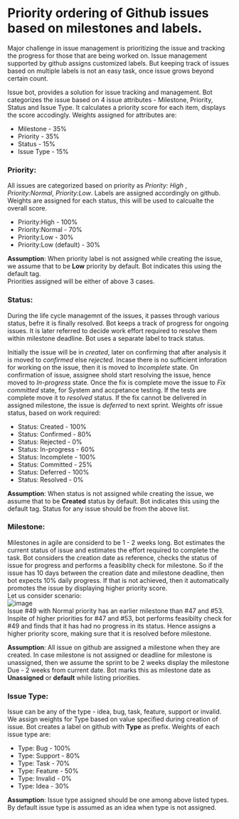 # Priority ordering of Github issues based on milestones and labels.

Major challenge in issue management is prioritizing the issue and tracking the progress for those that are being worked on. Issue management 
supported by github assigns customized labels. But keeping track of issues based on multiple labels is not an easy task, once issue grows 
beyond certain count. 

Issue bot, provides a solution for issue tracking and management. Bot categorizes the issue based on 4 issue attributes - Milestone, Priority, 
Status and Issue Type. It calculates a priority score for each item, displays the score accodingly. Weights assigned for attributes are:
* Milestone - 35%
* Priority - 35%
* Status - 15%
* Issue Type - 15%

### Priority:
All issues are categorized based on priority as *Priority: High* , *Priority:Normal*, *Priority:Low*. Labels are assigned accordingly on github.
Weights are assigned for each status, this will be used to calcualte the overall score.
* Priority:High - 100%
* Priority:Normal - 70%
* Priority:Low - 30%
* Priority:Low (default) - 30%  

**Assumption**: When priority label is not assigned while creating the issue, we assume that to be **Low** priority by default. Bot indicates this 
using the default tag.  
Priorities assigned will be either of above 3 cases.

### Status:
During the life cycle managemnt of the issues, it passes through various status, befre it is finally resolved. Bot keeps a track of progress
for ongoing issues. It is later referred to decide work effort required to resolve them within milestone deadline. Bot uses a separate label 
to track status.

Initially the issue will be in *created*, later on confirming that after analysis it is moved to *confirmed* else *rejected*. Incase there is 
no sufficient inforation for working on the issue, then it is moved to *Incomplete* state. On confirmation of issue, assignee shold start 
resolving the issue, hence moved to *In-progress* state. Once the fix is complete move the issue to *Fix committed* state, for System and accpetance 
testing. If the tests are complete move it to *resolved* status. If the fix cannot be delivered in assigned milestone, the issue is *deferred*
to next sprint. Weights ofr issue status, based on work required:
* Status: Created - 100%
* Status: Confirmed - 80%
* Status: Rejected - 0%
* Status: In-progress - 60%
* Status: Incomplete - 100%
* Status: Committed - 25%
* Status: Deferred - 100%
* Status: Resolved - 0%

**Assumption**: When status is not assigned while creating the issue, we assume that to be **Created** status by default. Bot indicates this 
using the default tag.
Status for any issue should be from the above list.

### Milestone:
Milestones in agile are considerd to be 1 - 2 weeks long. Bot estimates the current status of issue and estimates the effort required to 
complete the task. Bot considers the creation date as reference, checks the status of issue for progress and performs a feasiblity check 
for milestone. So if the issue has 10 days between the creation date and milestone deadline, then bot expects 10% daily progress. If that 
is not achieved, then it automatically promotes the issue by displaying higher priority score.  
Let us consider scenario:   
![image](https://media.github.ncsu.edu/user/14762/files/893a4480-145e-11ea-9bdb-90a914d60ee0)  
Issue #49 with Normal priority has an earlier milestone than #47 and #53. Inspite of higher priorities for #47 and #53, bot performs 
feasibilty check for #49 and finds that it has had no progress in its status. Hence assigns a higher priority score, making sure that 
it is resolved before milestone.

**Assumption**: All issue on github are assigned a milestone when they are created. In case milestone is not assigned or deadline for 
milestone is unassigned, then we assume the sprint to be 2 weeks display the milestone Due - 2 weeks from current date. Bot marks this 
as milestone date as **Unassigned** or **default** while listing priorities. 

### Issue Type:
Issue can be any of the type - idea, bug, task, feature, support or invalid. We assign weights for Type based on value specified during 
creation of issue. Bot creates a label on github with **Type** as prefix. Weights of each issue type are:
* Type: Bug - 100%
* Type: Support - 80%
* Type: Task - 70%
* Type: Feature - 50%
* Type: Invalid - 0%
* Type: Idea - 30%

**Assumption**: Issue type assigned should be one among above listed types. By default issue type is assumed as an idea when type is not 
assigned.


